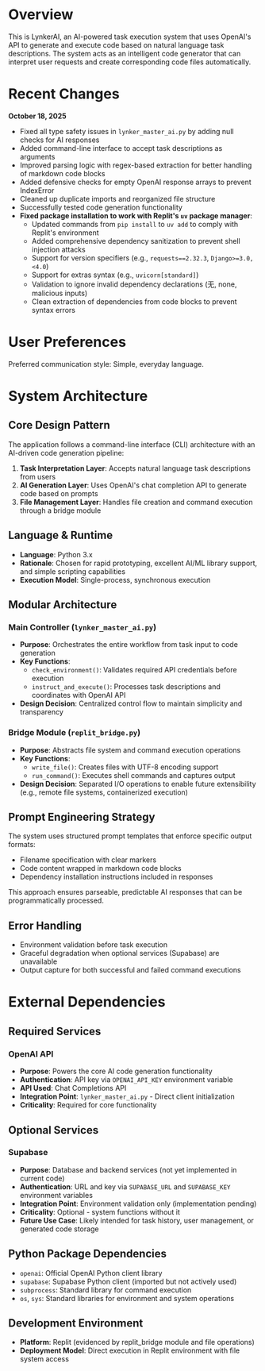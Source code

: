 # Overview

This is LynkerAI, an AI-powered task execution system that uses OpenAI's API to generate and execute code based on natural language task descriptions. The system acts as an intelligent code generator that can interpret user requests and create corresponding code files automatically.

# Recent Changes

**October 18, 2025**
- Fixed all type safety issues in `lynker_master_ai.py` by adding null checks for AI responses
- Added command-line interface to accept task descriptions as arguments
- Improved parsing logic with regex-based extraction for better handling of markdown code blocks
- Added defensive checks for empty OpenAI response arrays to prevent IndexError
- Cleaned up duplicate imports and reorganized file structure
- Successfully tested code generation functionality
- **Fixed package installation to work with Replit's `uv` package manager**:
  - Updated commands from `pip install` to `uv add` to comply with Replit's environment
  - Added comprehensive dependency sanitization to prevent shell injection attacks
  - Support for version specifiers (e.g., `requests==2.32.3`, `Django>=3.0,<4.0`)
  - Support for extras syntax (e.g., `uvicorn[standard]`)
  - Validation to ignore invalid dependency declarations (无, none, malicious inputs)
  - Clean extraction of dependencies from code blocks to prevent syntax errors

# User Preferences

Preferred communication style: Simple, everyday language.

# System Architecture

## Core Design Pattern
The application follows a command-line interface (CLI) architecture with an AI-driven code generation pipeline:

1. **Task Interpretation Layer**: Accepts natural language task descriptions from users
2. **AI Generation Layer**: Uses OpenAI's chat completion API to generate code based on prompts
3. **File Management Layer**: Handles file creation and command execution through a bridge module

## Language & Runtime
- **Language**: Python 3.x
- **Rationale**: Chosen for rapid prototyping, excellent AI/ML library support, and simple scripting capabilities
- **Execution Model**: Single-process, synchronous execution

## Modular Architecture

### Main Controller (`lynker_master_ai.py`)
- **Purpose**: Orchestrates the entire workflow from task input to code generation
- **Key Functions**:
  - `check_environment()`: Validates required API credentials before execution
  - `instruct_and_execute()`: Processes task descriptions and coordinates with OpenAI API
- **Design Decision**: Centralized control flow to maintain simplicity and transparency

### Bridge Module (`replit_bridge.py`)
- **Purpose**: Abstracts file system and command execution operations
- **Key Functions**:
  - `write_file()`: Creates files with UTF-8 encoding support
  - `run_command()`: Executes shell commands and captures output
- **Design Decision**: Separated I/O operations to enable future extensibility (e.g., remote file systems, containerized execution)

## Prompt Engineering Strategy
The system uses structured prompt templates that enforce specific output formats:
- Filename specification with clear markers
- Code content wrapped in markdown code blocks
- Dependency installation instructions included in responses

This approach ensures parseable, predictable AI responses that can be programmatically processed.

## Error Handling
- Environment validation before task execution
- Graceful degradation when optional services (Supabase) are unavailable
- Output capture for both successful and failed command executions

# External Dependencies

## Required Services

### OpenAI API
- **Purpose**: Powers the core AI code generation functionality
- **Authentication**: API key via `OPENAI_API_KEY` environment variable
- **API Used**: Chat Completions API
- **Integration Point**: `lynker_master_ai.py` - Direct client initialization
- **Criticality**: Required for core functionality

## Optional Services

### Supabase
- **Purpose**: Database and backend services (not yet implemented in current code)
- **Authentication**: URL and key via `SUPABASE_URL` and `SUPABASE_KEY` environment variables
- **Integration Point**: Environment validation only (implementation pending)
- **Criticality**: Optional - system functions without it
- **Future Use Case**: Likely intended for task history, user management, or generated code storage

## Python Package Dependencies
- `openai`: Official OpenAI Python client library
- `supabase`: Supabase Python client (imported but not actively used)
- `subprocess`: Standard library for command execution
- `os`, `sys`: Standard libraries for environment and system operations

## Development Environment
- **Platform**: Replit (evidenced by replit_bridge module and file operations)
- **Deployment Model**: Direct execution in Replit environment with file system access